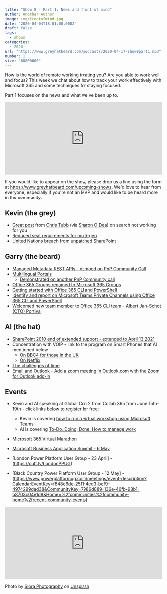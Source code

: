 ```yaml
---
title: "Show 8 - Part 1: News and front of mind"
author: Another Author
image: img/frontofmind.jpg
date: "2020-04-04T18:01:00.000Z"
draft: false
tags: 
  - shows
categories:
  - 2020
url: "https://www.greyhatbeard.com/podcasts/2020-04-17-show8part1.mp3"
number: 1
size: "68800000"
---
```


How is the world of remote working treating you? Are you able to work well and focus? This week we chat about how to track your work effectively with Microsoft 365 and some techniques for staying focused.

Part 1 focuses on the news and what we've been up to. 

<iframe src="https://open.spotify.com/embed-podcast/episode/4HXWXCYm6ZehEaRU0wv3Or" width="100%" height="232" frameborder="0" allowtransparency="true" allow="encrypted-media"></iframe>

If you would like to appear on the show, please drop us a line using the form at https://www.greyhatbeard.com/upcoming-shows. We'd love to hear from everyone, especially if you're not an MVP and would like to be heard more in the community.

## Kevin (the grey)
- [Great post](https://www.linkedin.com/pulse/search-isnt-working-what-do-chris-tubb/) from [Chris Tubb](https://twitter.com/christubb) (via [Sharon O'Dea](https://www.twitter.com/sharonodea)) on search not working for you
- [Reduced seat requirements for multi-geo](https://techcommunity.microsoft.com/t5/office-365-blog/multi-geo-reduced-seat-minimum-and-expanded-geo-coverage/ba-p/1310777)
- [United Nations breach from unpatched SharePoint](https://www.thenewhumanitarian.org/investigation/2020/01/29/united-nations-cyber-attack)

## Garry (the beard)
- [Managed Metadata REST APIs - demoed on PnP Community Call](https://www.youtube.com/watch?v=WDQZhkAqmck)
- [Multilingual Portals](https://support.office.com/en-us/article/create-multilingual-communication-sites-pages-and-news-2bb7d610-5453-41c6-a0e8-6f40b3ed750c?ui=en-US&rs=en-US&ad=US)
  - [Demonstrated on another PnP Community call](https://www.youtube.com/watch?v=yKx5FDeLevY)
- [Office 365 Groups renamed to Microsoft 365 Groups](https://techcommunity.microsoft.com/t5/microsoft-365-blog/office-365-groups-will-become-microsoft-365-groups/ba-p/1303601)
- [Getting started with Office 365 CLI and PowerShell](https://garrytrinder.github.io/2020/04/getting-started-with-office365-cli-and-powershell)
- [Identify and report on Microsoft Teams Private Channels using Office 365 CLI and PowerShell](https://garrytrinder.github.io/2020/04/ms-teams-private-channel-report)
- [Welcomed new team member to Office 365 CLI team - Albert Jan-Schot (CTO) Portiva](https://github.com/pnp/office365-cli/discussions/1459)

## Al (the hat)
- [SharePoint 2010 end of extended support - extended to April 13 2021](https://techcommunity.microsoft.com/t5/microsoft-sharepoint-blog/revised-end-of-support-date-for-sharepoint-server-2010-april-13/ba-p/1285559)
- Concentration with VOIP - link to the program on Smart Phones that Al mentioned below
  - [On BBC4 for those in the UK](https://www.bbc.co.uk/programmes/m0007mzw)
  - [On Netflix](https://www.netflix.com/watch/81254294)
- [The challenges of time](https://techcommunity.microsoft.com/t5/daylight-saving-time-time-zone/2020-time-zone-updates-for-the-kingdom-of-morocco/ba-p/1317388)
- [Email and Outlook - Add a zoom meeting in Outlook.com with the Zoom for Outlook add-in](https://techcommunity.microsoft.com/t5/outlook-blog/manage-your-time-while-working-from-home-with-outlook/ba-p/1303852)

## Events
- Kevin and Al speaking at Global Con 2 from Collab 365 from June 15th-19th - click links below to register for free:
  - Kevin is covering [how to run a virtual workshop using Microsoft Teams](https://partners.collab365.community/16428/41362)
  - Al is covering [To-Do, Doing, Done: How to manage work](https://partners.collab365.community/16428/41362)

- [Microsoft 365 Virtual Marathon](https://www.eventbrite.com/e/microsoft-365-virtual-marathon-brought-to-you-by-spc-and-the-community-tickets-102220839282)
- [Microsoft Business Application Summit - 6 May](https://www.microsoft.com/en-us/businessapplicationssummit)
- [London Power Platform User Group - 23 April] - (https://cutt.ly/LondonPPUG)
- [Black Country Power Platform User Group - 12 May] - (https://www.powerplatformug.com/meetings/event-description?CalendarEventKey=f848e6de-25f1-4ed3-bef9-4974299dad38&CommunityKey=7986d889-136e-46fb-98b1-b8703c04e1d8&Home=%2fcommunities%2fcommunity-home%2frecent-community-events)

<iframe src="https://open.spotify.com/embed-podcast/episode/4HXWXCYm6ZehEaRU0wv3Or" width="100%" height="232" frameborder="0" allowtransparency="true" allow="encrypted-media"></iframe>

Photo by [Siora Photography](https://unsplash.com/@siora18?utm_source=unsplash&utm_medium=referral&utm_content=creditCopyText) on [Unsplash](https://unsplash.com/@siora18)
